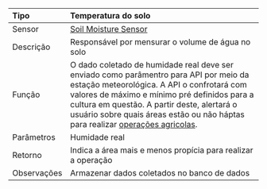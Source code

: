 | Tipo | Temperatura do solo |
| :--- | :--- |
| Sensor | [Soil Moisture Sensor](/chapter1.md) |
| Descrição | Responsável por mensurar o volume de água no solo |
| Função | O dado coletado de humidade real deve ser enviado como parâmentro para API por meio da estação meteorológica. A API o confrotará com valores de máximo e mínimo pré definidos para a cultura em questão. A partir deste, alertará o usuário sobre quais áreas estão ou não háptas para realizar [operações agricolas](/operacoes-mecanizadas.md). |
| Parâmetros | Humidade real |
| Retorno | Indica a área mais e menos propícia para realizar a operação |
| Observações | Armazenar dados coletados no banco de dados |




